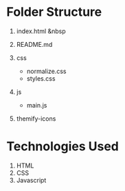 Folder Structure
============================
1. index.html &nbsp             
2. README.md                   
3. css
      * normalize.css          
      * styles.css              
4. js
      * main.js                 

5. themify-icons              

Technologies Used
============================
1. HTML
2. CSS
3. Javascript
